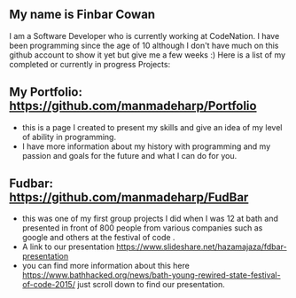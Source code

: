 <!DOCTYPE html>
<html>
  <head>
    <link rel="stylesheet" href="app.css">
  </head>
  
## My name is Finbar Cowan <br>
I am a Software Developer who is currently working at CodeNation.
  I have been programming since the age of 10 although I don't have much on this github account to show it yet but give me a few weeks :)
  Here is a list of my completed or currently in progress Projects:
  
  ## My Portfolio: https://github.com/manmadeharp/Portfolio
  - this is a page I created to present my skills and give an idea of my level of ability in programming.
  - I have more information about my history with programming and my passion and goals for the future and what I can do for you.
  
  ## Fudbar: https://github.com/manmadeharp/FudBar
  - this was one of my first group projects I did when I was 12 at bath and presented in front of 800 people from various companies such as google and others at the festival of code .
  - A link to our presentation https://www.slideshare.net/hazamajaza/fdbar-presentation
  - you can find more information about this here https://www.bathhacked.org/news/bath-young-rewired-state-festival-of-code-2015/ just scroll down to find our presentation.
